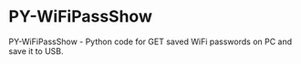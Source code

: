 # PY-WiFiPassShow
PY-WiFiPassShow - Python code for GET saved WiFi passwords on PC and save it to USB.
